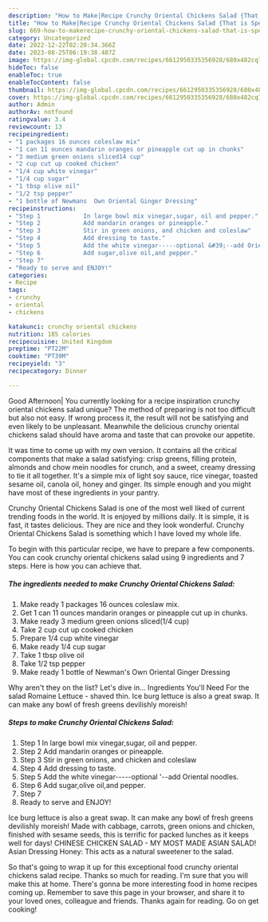 ```yaml
---
description: "How to Make|Recipe Crunchy Oriental Chickens Salad {That is Special"
title: "How to Make|Recipe Crunchy Oriental Chickens Salad {That is Special"
slug: 669-how-to-makerecipe-crunchy-oriental-chickens-salad-that-is-special
category: Uncategorized
date: 2022-12-22T02:20:34.366Z
date: 2023-08-25T06:19:38.487Z
image: https://img-global.cpcdn.com/recipes/6612950335356928/680x482cq70/crunchy-oriental-chickens-salad-recipe-main-photo.jpg
hideToc: false
enableToc: true
enableTocContent: false
thumbnail: https://img-global.cpcdn.com/recipes/6612950335356928/680x482cq70/crunchy-oriental-chickens-salad-recipe-main-photo.jpg
cover: https://img-global.cpcdn.com/recipes/6612950335356928/680x482cq70/crunchy-oriental-chickens-salad-recipe-main-photo.jpg
author: Admin
authorAv: notfound
ratingvalue: 3.4
reviewcount: 13
recipeingredient:
- "1 packages 16 ounces coleslaw mix"
- "1 can 11 ounces mandarin oranges or pineapple cut up in chunks"
- "3 medium green onions sliced14 cup"
- "2 cup cut up cooked chicken"
- "1/4 cup white vinegar"
- "1/4 cup sugar"
- "1 tbsp olive oil"
- "1/2 tsp pepper"
- "1 bottle of Newmans  Own Oriental Ginger Dressing"
recipeinstructions:
- "Step 1            In large bowl mix vinegar,sugar, oil and pepper."
- "Step 2            Add mandarin oranges or pineapple."
- "Step 3            Stir in green onions, and chicken and coleslaw"
- "Step 4            Add dressing to taste."
- "Step 5            Add the white vinegar-----optional &#39;--add Oriental noodles."
- "Step 6            Add sugar,olive oil,and pepper."
- "Step 7"
- "Ready to serve and ENJOY!"
categories:
- Recipe
tags:
- crunchy
- oriental
- chickens

katakunci: crunchy oriental chickens 
nutrition: 185 calories
recipecuisine: United Kingdom
preptime: "PT22M"
cooktime: "PT39M"
recipeyield: "3"
recipecategory: Dinner

---
```



Good Afternoon| You currently looking for a recipe inspiration crunchy oriental chickens salad unique? The method of preparing is not too difficult but also not easy. If wrong process it, the result will not be satisfying and even likely to be unpleasant. Meanwhile the delicious crunchy oriental chickens salad should have aroma and taste that can provoke our appetite.





It was time to come up with my own version. It contains all the critical components that make a salad satisfying: crisp greens, filling protein, almonds and chow mein noodles for crunch, and a sweet, creamy dressing to tie it all together. It&#39;s a simple mix of light soy sauce, rice vinegar, toasted sesame oil, canola oil, honey and ginger. Its simple enough and you might have most of these ingredients in your pantry.

Crunchy Oriental Chickens Salad is one of the most well liked of current trending foods in the world. It is enjoyed by millions daily. It is simple, it is fast, it tastes delicious. They are nice and they look wonderful. Crunchy Oriental Chickens Salad is something which I have loved my whole life.


To begin with this particular recipe, we have to prepare a few components. You can cook crunchy oriental chickens salad using 9 ingredients and 7 steps. Here is how you can achieve that.

<!--inarticleads1-->

##### The ingredients needed to make Crunchy Oriental Chickens Salad:

1. Make ready 1 packages 16 ounces coleslaw mix.
1. Get 1 can 11 ounces mandarin oranges or pineapple cut up in chunks.
1. Make ready 3 medium green onions sliced(1/4 cup)
1. Take 2 cup cut up cooked chicken
1. Prepare 1/4 cup white vinegar
1. Make ready 1/4 cup sugar
1. Take 1 tbsp olive oil
1. Take 1/2 tsp pepper
1. Make ready 1 bottle of Newman&#39;s  Own Oriental Ginger Dressing


Why aren&#39;t they on the list? Let&#39;s dive in… Ingredients You&#39;ll Need For the salad Romaine Lettuce - shaved thin. Ice burg lettuce is also a great swap. It can make any bowl of fresh greens devilishly moreish! 

<!--inarticleads2-->

##### Steps to make Crunchy Oriental Chickens Salad:

1. Step 1            In large bowl mix vinegar,sugar, oil and pepper.
1. Step 2            Add mandarin oranges or pineapple.
1. Step 3            Stir in green onions, and chicken and coleslaw
1. Step 4            Add dressing to taste.
1. Step 5            Add the white vinegar-----optional &#39;--add Oriental noodles.
1. Step 6            Add sugar,olive oil,and pepper.
1. Step 7
1. Ready to serve and ENJOY!

Ice burg lettuce is also a great swap. It can make any bowl of fresh greens devilishly moreish! Made with cabbage, carrots, green onions and chicken, finished with sesame seeds, this is terrific for packed lunches as it keeps well for days! CHINESE CHICKEN SALAD - MY MOST MADE ASIAN SALAD! Asian Dressing Honey: This acts as a natural sweetener to the salad. 

So that's going to wrap it up for this exceptional food crunchy oriental chickens salad recipe. Thanks so much for reading. I'm sure that you will make this at home. There's gonna be more interesting food in home recipes coming up. Remember to save this page in your browser, and share it to your loved ones, colleague and friends. Thanks again for reading. Go on get cooking!
